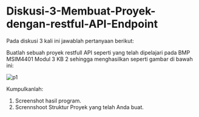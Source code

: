 # Diskusi-3-Membuat-Proyek-dengan-restful-API-Endpoint
Pada diskusi 3 kali ini jawablah pertanyaan berikut:

Buatlah sebuah proyek restfull API seperti yang telah dipelajari pada BMP MSIM4401 Modul 3 KB 2 sehingga menghasilkan seperti gambar di bawah ini:

![p1](https://user-images.githubusercontent.com/72592250/201456756-4309f0d5-0f7d-413a-a2d3-a91180bd6925.png)

Kumpulkanlah:
1. Screenshot hasil program.
2. Scrennshoot Struktur Proyek yang telah Anda buat.
